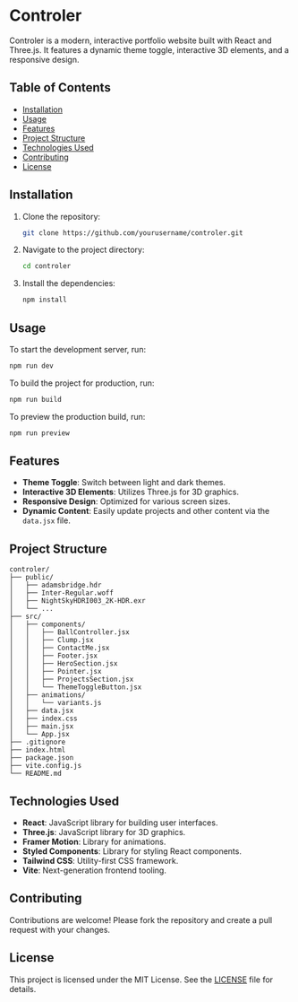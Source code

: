 # Controler

Controler is a modern, interactive portfolio website built with React and Three.js. It features a dynamic theme toggle, interactive 3D elements, and a responsive design.

## Table of Contents

- [Installation](#installation)
- [Usage](#usage)
- [Features](#features)
- [Project Structure](#project-structure)
- [Technologies Used](#technologies-used)
- [Contributing](#contributing)
- [License](#license)

## Installation

1. Clone the repository:
    ```sh
    git clone https://github.com/yourusername/controler.git
    ```
2. Navigate to the project directory:
    ```sh
    cd controler
    ```
3. Install the dependencies:
    ```sh
    npm install
    ```

## Usage

To start the development server, run:
```sh
npm run dev
```

To build the project for production, run:
```sh
npm run build
```

To preview the production build, run:
```sh
npm run preview
```

## Features

- **Theme Toggle**: Switch between light and dark themes.
- **Interactive 3D Elements**: Utilizes Three.js for 3D graphics.
- **Responsive Design**: Optimized for various screen sizes.
- **Dynamic Content**: Easily update projects and other content via the `data.jsx` file.

## Project Structure

```
controler/
├── public/
│   ├── adamsbridge.hdr
│   ├── Inter-Regular.woff
│   ├── NightSkyHDRI003_2K-HDR.exr
│   └── ...
├── src/
│   ├── components/
│   │   ├── BallController.jsx
│   │   ├── Clump.jsx
│   │   ├── ContactMe.jsx
│   │   ├── Footer.jsx
│   │   ├── HeroSection.jsx
│   │   ├── Pointer.jsx
│   │   ├── ProjectsSection.jsx
│   │   └── ThemeToggleButton.jsx
│   ├── animations/
│   │   └── variants.js
│   ├── data.jsx
│   ├── index.css
│   ├── main.jsx
│   └── App.jsx
├── .gitignore
├── index.html
├── package.json
├── vite.config.js
└── README.md
```

## Technologies Used

- **React**: JavaScript library for building user interfaces.
- **Three.js**: JavaScript library for 3D graphics.
- **Framer Motion**: Library for animations.
- **Styled Components**: Library for styling React components.
- **Tailwind CSS**: Utility-first CSS framework.
- **Vite**: Next-generation frontend tooling.

## Contributing

Contributions are welcome! Please fork the repository and create a pull request with your changes.

## License

This project is licensed under the MIT License. See the [LICENSE](LICENSE) file for details.
